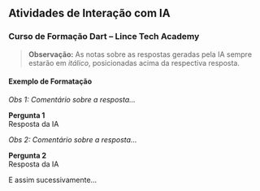 ##  Atividades de Interação com IA  
### Curso de Formação Dart – Lince Tech Academy  

> **Observação:** As notas sobre as respostas geradas pela IA sempre estarão em *itálico*, posicionadas acima da respectiva resposta.  

#### Exemplo de Formatação  

*Obs 1: Comentário sobre a resposta...*  

**Pergunta 1**  
 Resposta da IA  

*Obs 2: Comentário sobre a resposta...*  

**Pergunta 2**  
Resposta da IA  

E assim sucessivamente...  
